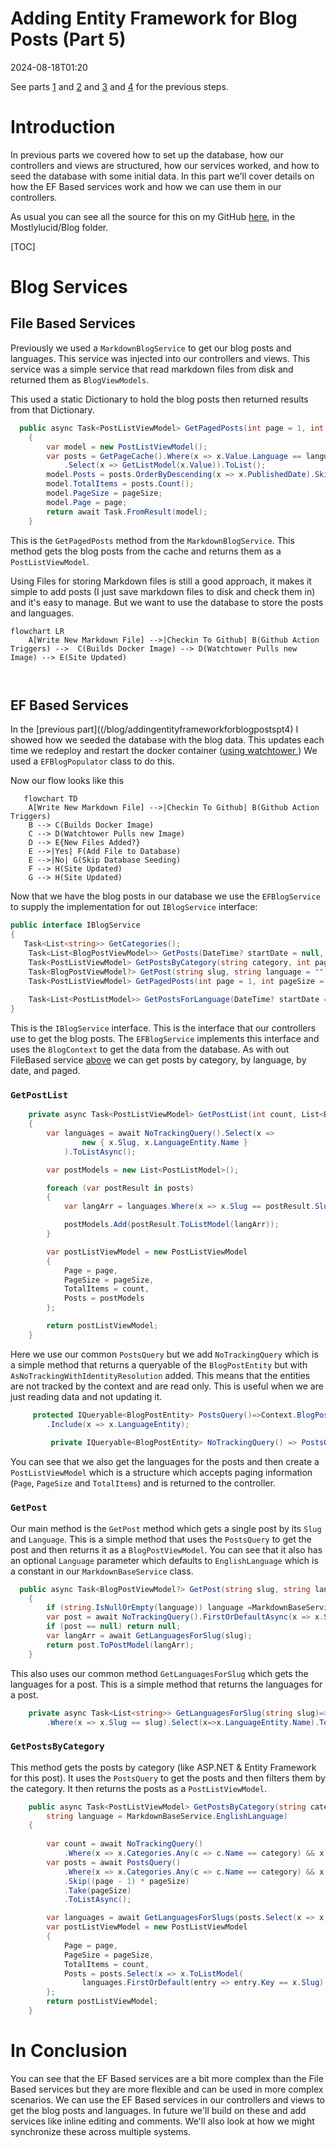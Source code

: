 ﻿# Adding Entity Framework for Blog Posts (Part 5)
<!--category-- ASP.NET, Entity Framework -->
<datetime class="hidden">2024-08-18T01:20</datetime>

See parts [1](/blog/addingentityframeworkforblogpostspt1) and [2](/blog/addingentityframeworkforblogpostspt2) and [3](/blog/addingentityframeworkforblogpostspt3) and [4](/blog/addingentityframeworkforblogpostspt4) for the previous steps.

# Introduction

In previous parts we covered how to set up the database, how our controllers and views are structured, how our services worked, and how to seed the database with some initial data. In this part we'll cover details on how the EF Based services work and how we can use them in our controllers.

As usual you can see all the source for this on my GitHub [here](https://github.com/scottgal/mostlylucidweb/tree/main/Mostlylucid/Blog), in the Mostlylucid/Blog folder.

[TOC]

# Blog Services

## File Based Services
Previously we used a `MarkdownBlogService` to get our blog posts and languages. This service was injected into our controllers and views. This service was a simple service that read markdown files from disk and returned them as `BlogViewModels`.

This used a static Dictionary to hold the blog posts then returned results from that Dictionary.

```csharp
  public async Task<PostListViewModel> GetPagedPosts(int page = 1, int pageSize = 10, string language = EnglishLanguage)
    {
        var model = new PostListViewModel();
        var posts = GetPageCache().Where(x => x.Value.Language == language)
            .Select(x => GetListModel(x.Value)).ToList();
        model.Posts = posts.OrderByDescending(x => x.PublishedDate).Skip((page - 1) * pageSize).Take(pageSize).ToList();
        model.TotalItems = posts.Count();
        model.PageSize = pageSize;
        model.Page = page;
        return await Task.FromResult(model);
    }
```

This is the `GetPagedPosts` method from the `MarkdownBlogService`. This method gets the blog posts from the cache and returns them as a `PostListViewModel`. 

Using Files for storing Markdown files is still a good approach, it makes it simple to add posts (I just save markdown files to disk and check them in) and it's easy to manage. But we want to use the database to store the posts and languages.

```mermaid
flowchart LR
    A[Write New Markdown File] -->|Checkin To Github| B(Github Action Triggers) -->  C(Builds Docker Image) --> D(Watchtower Pulls new Image) --> E(Site Updated)
   
  
```

## EF Based Services
In the [previous part]((/blog/addingentityframeworkforblogpostspt4) I showed how we seeded the database with the blog data. This updates each time we redeploy and restart the docker container ([using watchtower ](blog/dockercompose)) We used a `EFBlogPopulator` class to do this.

Now our flow looks like this
    
```mermaid
   flowchart TD
    A[Write New Markdown File] -->|Checkin To Github| B(Github Action Triggers)
    B --> C(Builds Docker Image)
    C --> D(Watchtower Pulls new Image)
    D --> E{New Files Added?}
    E -->|Yes| F(Add File to Database)
    E -->|No| G(Skip Database Seeding)
    F --> H(Site Updated)
    G --> H(Site Updated)

```

Now that we have the blog posts in our database we use the `EFBlogService` to supply the implementation for out `IBlogService` interface:

```csharp
public interface IBlogService
{
   Task<List<string>> GetCategories();
    Task<List<BlogPostViewModel>> GetPosts(DateTime? startDate = null, string category = "");
    Task<PostListViewModel> GetPostsByCategory(string category, int page = 1, int pageSize = 10, string language = MarkdownBaseService.EnglishLanguage);
    Task<BlogPostViewModel?> GetPost(string slug, string language = "");
    Task<PostListViewModel> GetPagedPosts(int page = 1, int pageSize = 10, string language = MarkdownBaseService.EnglishLanguage);
    
    Task<List<PostListModel>> GetPostsForLanguage(DateTime? startDate = null, string category = "", string language = MarkdownBaseService.EnglishLanguage);
}
```

This is the `IBlogService` interface. This is the interface that our controllers use to get the blog posts. The `EFBlogService` implements this interface and uses the `BlogContext` to get the data from the database.
As with out FileBased service [above](#file-based-services) we can get posts by category, by language, by date, and paged. 

### `GetPostList`

```csharp
    private async Task<PostListViewModel> GetPostList(int count, List<BlogPostEntity> posts, int page, int pageSize)
    {
        var languages = await NoTrackingQuery().Select(x =>
                new { x.Slug, x.LanguageEntity.Name }
            ).ToListAsync();

        var postModels = new List<PostListModel>();

        foreach (var postResult in posts)
        {
            var langArr = languages.Where(x => x.Slug == postResult.Slug).Select(x => x.Name).ToArray();

            postModels.Add(postResult.ToListModel(langArr));
        }

        var postListViewModel = new PostListViewModel
        {
            Page = page,
            PageSize = pageSize,
            TotalItems = count,
            Posts = postModels
        };

        return postListViewModel;
    }
```
Here we use our common `PostsQuery` but we add `NoTrackingQuery` which is a simple method that returns a queryable of the `BlogPostEntity` but with `AsNoTrackingWithIdentityResolution` added. This means that the entities are not tracked by the context and are read only. This is useful when we are just reading data and not updating it.


```csharp
     protected IQueryable<BlogPostEntity> PostsQuery()=>Context.BlogPosts.Include(x => x.Categories)
        .Include(x => x.LanguageEntity);
     
         private IQueryable<BlogPostEntity> NoTrackingQuery() => PostsQuery().AsNoTrackingWithIdentityResolution();
```
You can see that we also get the languages for the posts and then create a `PostListViewModel` which is a structure which accepts paging information (`Page`, `PageSize` and `TotalItems`) and is returned to the controller.


### `GetPost`
Our main method is the `GetPost` method which gets a single post by its `Slug` and `Language`. This is a simple method that uses the `PostsQuery` to get the post and then returns it as a `BlogPostViewModel`.
You can see that it also has an optional `Language` parameter which defaults to `EnglishLanguage` which is a constant in our `MarkdownBaseService` class.

```csharp
  public async Task<BlogPostViewModel?> GetPost(string slug, string language = "")
    {
        if (string.IsNullOrEmpty(language)) language =MarkdownBaseService.EnglishLanguage;
        var post = await NoTrackingQuery().FirstOrDefaultAsync(x => x.Slug == slug && x.LanguageEntity.Name == language);
        if (post == null) return null;
        var langArr = await GetLanguagesForSlug(slug);
        return post.ToPostModel(langArr);
    }
```

This also uses our common method `GetLanguagesForSlug` which gets the languages for a post. This is a simple method that returns the languages for a post.

```csharp
    private async Task<List<string>> GetLanguagesForSlug(string slug)=> await NoTrackingQuery()
        .Where(x => x.Slug == slug).Select(x=>x.LanguageEntity.Name).ToListAsync();
```

### `GetPostsByCategory`
This method gets the posts by category (like ASP.NET & Entity Framework for this post). It uses the `PostsQuery` to get the posts and then filters them by the category. It then returns the posts as a `PostListViewModel`.

```csharp
    public async Task<PostListViewModel> GetPostsByCategory(string category, int page = 1, int pageSize = 10,
        string language = MarkdownBaseService.EnglishLanguage)
    {
        
        var count = await NoTrackingQuery()
            .Where(x => x.Categories.Any(c => c.Name == category) && x.LanguageEntity.Name == language).CountAsync();
        var posts = await PostsQuery()
            .Where(x => x.Categories.Any(c => c.Name == category) && x.LanguageEntity.Name == language)
            .Skip((page - 1) * pageSize)
            .Take(pageSize)
            .ToListAsync();

        var languages = await GetLanguagesForSlugs(posts.Select(x => x.Slug).ToList());
        var postListViewModel = new PostListViewModel
        {
            Page = page,
            PageSize = pageSize,
            TotalItems = count,
            Posts = posts.Select(x => x.ToListModel(
                languages.FirstOrDefault(entry => entry.Key == x.Slug).Value.ToArray())).ToList()
        };
        return postListViewModel;
    }
```

# In Conclusion
You can see that the EF Based services are a bit more complex than the File Based services but they are more flexible and can be used in more complex scenarios. We can use the EF Based services in our controllers and views to get the blog posts and languages.
In future we'll build on these and add services like inline editing and comments.
We'll also look at how we might synchronize these across multiple systems. 